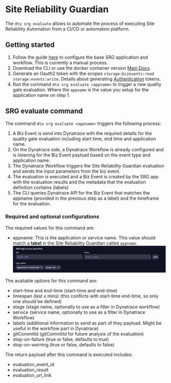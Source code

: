 # Site Reliability Guardian

The `dta srg evaluate` allows to automate the process of executing Site Reliability Automation from a CI/CD or automation platform.

## Getting started

1. Follow the guide [here](./SRGAutomation-initial-setup.md) to configure the base SRG application and workflow. This is currently a manual process.
1. Download the CLI or use the docker container version [Main Docs](./../README.md).
1. Generate an Oauth2 token with the scopes `storage:bizevents:read storage:events:write`. Details about generating [Authentication](./Authentication.md) tokens.
1. Run the command `dta srg evaluate <appname>` to trigger a new quality gate evaluation. Where the `appname` is the value you setup for the application name on step 1.

## SRG evaluate command

The command `dta srg evaluate <appname>` triggers the following process:

1. A Biz Event is send into Dynatrace with the required details for the quality gate evaluation including start time, end time and application name.
2. On the Dynatrace side, a Dynatrace Workflow is already configured and is listening for the Biz Event payload based on the event type and application name.
3. The Dynatrace Workflow triggers the Site Reliability Guardian evaluation and sends the input parameters from the biz event.
4. The evaluation is executed and a Biz Event is created by the SRG app with the evaluation results and the metadata that the evaluation definition contains (labels)
5. The CLI queries Dynatrace API for the Biz Event that matches the appname (provided in the previous step as a label) and the timeframe for the evaluation.

### Required and optional configurations

The required values for this command are:

- appname: This is the application or service name. This value should match a **label** in the Site Reliability Guardian called `appname`.
  ![Labels](./assets/labels.png)

The available options for this command are:

- start-time and end-time (start-time and end-time)
- timespan (last x mins) (this conflicts with start-time end-time, so only one should be defined)
- stage (stage name, optionally to use as a filter in Dynatrace workflow)
- service (service name, optionally to use as a filter in Dynatrace Workflow)
- labels (additional information to send as part of they payload. Might be useful in the workflow part in Dynatrace)
- gitCommitId (gitCommitId for future analysis of the evaluation)
- stop-on-failure (true or false, defaults to true)
- stop-on-warning (true or false, defaults to false)

The return payload after this command is executed includes:

- evaluation_event_id
- evaluation_result
- evaluation_url_link
